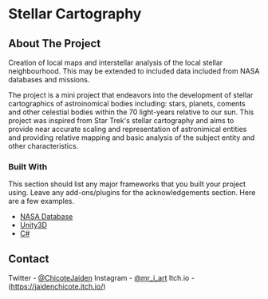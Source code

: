 # Stellar Cartography

<!-- ABOUT THE PROJECT -->
## About The Project

Creation of local maps and interstellar analysis of the local stellar neighbourhood. This may be extended to included data included from NASA databases and missions.

The project is a mini project that endeavors into the development of stellar cartographics of astroinomical bodies including: stars, planets, coments and other celestial bodies within the 70 light-years relative to our sun. This project was inspired from Star Trek's stellar cartography and aims to provide near accurate scaling and representation of astronimical entities and providing relative mapping and basic analysis of the subject entity and other characteristics. 


### Built With

This section should list any major frameworks that you built your project using. Leave any add-ons/plugins for the acknowledgements section. Here are a few examples.
* [NASA Database](https://getbootstrap.com)
* [Unity3D](https://unity.com/)
* [C#](https://docs.microsoft.com/en-us/dotnet/csharp/)

<!-- CONTACT -->
## Contact

Twitter - [@ChicoteJaiden](https://twitter.com/ChicoteJaiden)
Instagram - [@mr_i_art](https://www.instagram.com/mr_i_art/)
Itch.io - (https://jaidenchicote.itch.io/)
